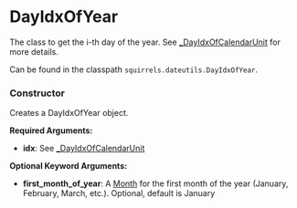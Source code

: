 # DayIdxOfYear

The class to get the i-th day of the year. See [_DayIdxOfCalendarUnit] for more details.

Can be found in the classpath `squirrels.dateutils.DayIdxOfYear`.

### Constructor

Creates a DayIdxOfYear object.

**Required Arguments:**

- **idx**: See [_DayIdxOfCalendarUnit]

**Optional Keyword Arguments:**

- **first_month_of_year**: A [Month] for the first month of the year (January, February, March, etc.). Optional, default is January


[Month]: ./Month
[_DayIdxOfCalendarUnit]: ./DayIdxOfCalendarUnit
